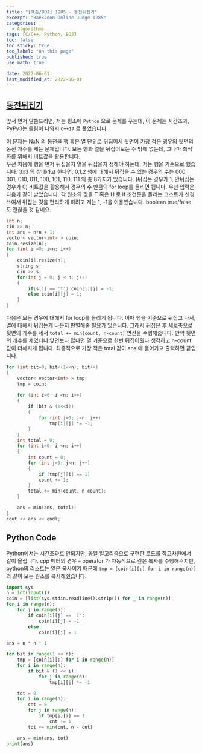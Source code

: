 ```yaml
---
title: "[백준/BOJ] 1285 - 동전뒤집기"
excerpt: "BaekJoon Online Judge 1285"
categories:
  - Algorithms
tags: [C/C++, Python, BOJ]
toc: false
toc_sticky: true
toc_label: "On this page"
published: true
use_math: true

date: 2022-06-01
last_modified_at: 2022-06-01
---
```


## [동전뒤집기](https://www.acmicpc.net/problem/1285)
앞서 먼저 말씀드리면, 저는 평소에 `Python` 으로 문제를 푸는데, 이 문제는 시간초과, PyPy3는 틀림이 나와서 `C++17` 로 풀었습니다.

이 문제는 NxN 의 동전을 행 혹은 열 단위로 뒤집어서 뒷면이 가장 적은 경우의 뒷면의 동전 개수를 세는 문제입니다.
모든 행과 열을 뒤집어보는 수 밖에 없는데, 그나마 최적화를 위해서 비트값을 활용합니다.  
우선 처음에 행을 먼저 뒤집을지 열을 뒤집을지 정해야 하는데, 저는 행을 기준으로 했습니다.
3x3 의 상태라고 한다면, 0,1,2 행에 대해서 뒤집을 수 있는 경우의 수는 000, 001, 010, 011, 100, 101, 110, 111 의 총 8가지가 있습니다.
(뒤집는 경우가 1, 안뒤집는 경우가 0)
비트값을 활용해서 경우의 수 만큼의 for loop를 돌리면 됩니다. 우선 입력은 다음과 같이 받았습니다. 각 원소의 값을 T 혹은 H 로 if 조건문을 돌리는 코스트가 신경쓰여서 뒤집는 것을 편리하게 하려고 저는 1, -1을 이용했습니다. boolean true/false 도 괜찮을 것 같네요.

```cpp
int n;
cin >> n;
int ans = n*n + 1;
vector< vector<int> > coin;
coin.resize(n);
for (int i =0; i<n; i++)
{
    coin[i].resize(n);
    string s;
    cin >> s;
    for(int j = 0; j < n; j++)
    {
        if(s[j] == 'T') coin[i][j] = -1; 
        else coin[i][j] = 1;
    }
}
```

다음은 모든 경우에 대해서 for loop를 돌리게 됩니다. 이때 행을 기준으로 뒤집고 나서, 열에 대해서 뒤집는게 나은지 판별해줄 필요가 있습니다. 그래서 뒤집은 후 세로축으로 뒷면의 개수를 세서 `total += min(count, n-count)` 연산을 수행해줍니다. 만약 뒷면의 개수를 세었더니 앞면보다 많다면 열 기준으로 한번 뒤집어줬다 생각하고 n-count 값이 더해지게 됩니다. 최종적으로 가장 적은 total 값이 ans 에 들어가고 출력하면 끝입니다.

```cpp
for (int bit=0; bit<(1<<n); bit++)
{
    vector< vector<int> > tmp;
    tmp = coin;
    
    for (int i=0; i <n; i++)
    {
        if (bit & (1<<i))
        {
            for (int j=0; j<n; j++)
                tmp[i][j] *= -1;
        }
    }
    int total = 0;
    for (int i=0; i <n; i++)
    {
        int count = 0;
        for (int j=0; j<n; j++)
        {
            if (tmp[j][i] == 1)
            count += 1;
        }
        total += min(count, n-count);
    }

    ans = min(ans, total);
}
cout << ans << endl;
```

## Python Code
Python에서는 시간초과로 안되지만, 동일 알고리즘으로 구현한 코드를 참고차원에서 같이 올립니다. cpp 벡터의 경우 `=` operator 가 자동적으로 깊은 복사를 수행해주지만, python의 리스트는 얕은 복사이기 때문에 `tmp = [coin[i][:] for i in range(n)]` 와 같이 모든 원소를 복사해줬습니다.

```python
import sys
n = int(input())
coin = [list(sys.stdin.readline().strip()) for _ in range(n)]
for i in range(n):
    for j in range(n):
        if coin[i][j] == 'T':
            coin[i][j] = -1
        else:
            coin[i][j] = 1

ans = n * n + 1

for bit in range(1 << n):
    tmp = [coin[i][:] for i in range(n)]
    for i in range(n):
        if bit & (1 << i):
            for j in range(n):
                tmp[i][j] *= -1

    tot = 0
    for i in range(n):
        cnt = 0
        for j in range(n):
            if tmp[j][i] == 1:
                cnt += 1
        tot += min(cnt, n - cnt)

    ans = min(ans, tot)
print(ans)
```
